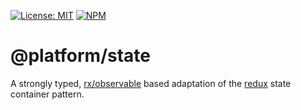 [![License: MIT](https://img.shields.io/badge/License-MIT-blue.svg)](https://opensource.org/licenses/MIT)
[![NPM](https://img.shields.io/npm/v/@platform/state.svg?colorB=blue&style=flat)](https://www.npmjs.com/package/@platform/state)
# @platform/state
A strongly typed, [rx/observable](https://github.com/ReactiveX/rxjs) based adaptation of the [redux](https://redux.js.org) state container pattern.
